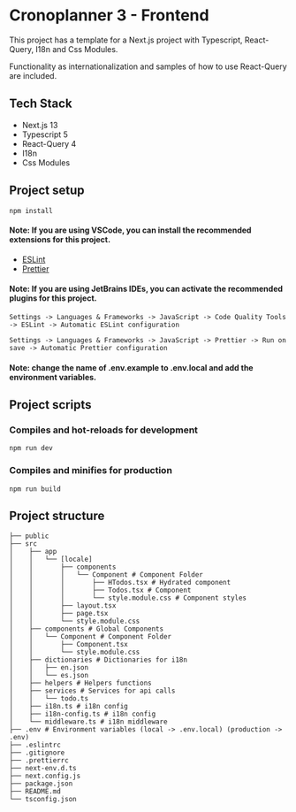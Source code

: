 # Cronoplanner 3 - Frontend
This project has a template for a Next.js project with Typescript, React-Query, I18n and Css Modules.

Functionality as internationalization and samples of how to use React-Query are included.

## Tech Stack
- Next.js 13
- Typescript 5
- React-Query 4
- I18n
- Css Modules

## Project setup
```
npm install
```

#### Note: If you are using VSCode, you can install the recommended extensions for this project.
- [ESLint](https://marketplace.visualstudio.com/items?itemName=dbaeumer.vscode-eslint)
- [Prettier](https://marketplace.visualstudio.com/items?itemName=esbenp.prettier-vscode)

#### Note: If you are using JetBrains IDEs, you can activate the recommended plugins for this project.
`Settings -> Languages & Frameworks -> JavaScript -> Code Quality Tools -> ESLint -> Automatic ESLint configuration
`

`Settings -> Languages & Frameworks -> JavaScript -> Prettier -> Run on save -> Automatic Prettier configuration
`
#### Note: change the name of .env.example to .env.local and add the environment variables.

## Project scripts

### Compiles and hot-reloads for development
```
npm run dev
```

### Compiles and minifies for production
```
npm run build
```

## Project structure
```
├── public
├── src
│    ├── app
│    │   └── [locale]
│    │       ├── components
│    │       │   └── Component # Component Folder
│    │       │       ├── HTodos.tsx # Hydrated component
│    │       │       ├── Todos.tsx # Component
│    │       │       └── style.module.css # Component styles
│    │       ├── layout.tsx
│    │       ├── page.tsx
│    │       └── style.module.css
│    ├── components # Global Components
│    │   └── Component # Component Folder
│    │       ├── Component.tsx
│    │       └── style.module.css
│    ├── dictionaries # Dictionaries for i18n
│    │   ├── en.json
│    │   └── es.json
│    ├── helpers # Helpers functions
│    ├── services # Services for api calls
│    │   └── todo.ts
│    ├── i18n.ts # i18n config
│    ├── i18n-config.ts # i18n config
│    └── middleware.ts # i18n middleware
├── .env # Environment variables (local -> .env.local) (production -> .env)
├── .eslintrc
├── .gitignore
├── .prettierrc
├── next-env.d.ts
├── next.config.js
├── package.json
├── README.md
└── tsconfig.json
```




